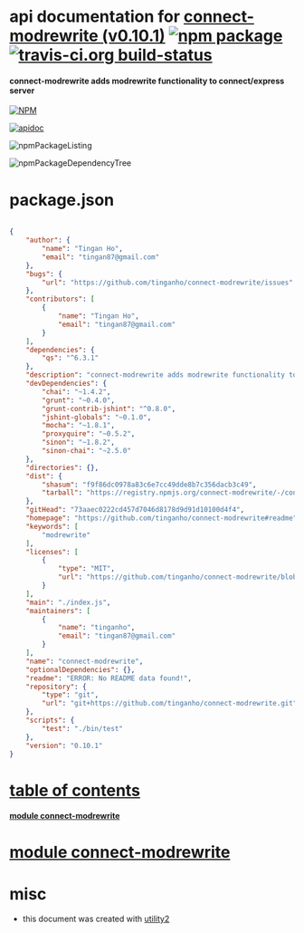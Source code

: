 # api documentation for  [connect-modrewrite (v0.10.1)](https://github.com/tinganho/connect-modrewrite#readme)  [![npm package](https://img.shields.io/npm/v/npmdoc-connect-modrewrite.svg?style=flat-square)](https://www.npmjs.org/package/npmdoc-connect-modrewrite) [![travis-ci.org build-status](https://api.travis-ci.org/npmdoc/node-npmdoc-connect-modrewrite.svg)](https://travis-ci.org/npmdoc/node-npmdoc-connect-modrewrite)
#### connect-modrewrite adds modrewrite functionality to connect/express server

[![NPM](https://nodei.co/npm/connect-modrewrite.png?downloads=true)](https://www.npmjs.com/package/connect-modrewrite)

[![apidoc](https://npmdoc.github.io/node-npmdoc-connect-modrewrite/build/screenCapture.buildNpmdoc.browser.%252Fhome%252Ftravis%252Fbuild%252Fnpmdoc%252Fnode-npmdoc-connect-modrewrite%252Ftmp%252Fbuild%252Fapidoc.html.png)](https://npmdoc.github.io/node-npmdoc-connect-modrewrite/build/apidoc.html)

![npmPackageListing](https://npmdoc.github.io/node-npmdoc-connect-modrewrite/build/screenCapture.npmPackageListing.svg)

![npmPackageDependencyTree](https://npmdoc.github.io/node-npmdoc-connect-modrewrite/build/screenCapture.npmPackageDependencyTree.svg)



# package.json

```json

{
    "author": {
        "name": "Tingan Ho",
        "email": "tingan87@gmail.com"
    },
    "bugs": {
        "url": "https://github.com/tinganho/connect-modrewrite/issues"
    },
    "contributors": [
        {
            "name": "Tingan Ho",
            "email": "tingan87@gmail.com"
        }
    ],
    "dependencies": {
        "qs": "^6.3.1"
    },
    "description": "connect-modrewrite adds modrewrite functionality to connect/express server",
    "devDependencies": {
        "chai": "~1.4.2",
        "grunt": "~0.4.0",
        "grunt-contrib-jshint": "^0.8.0",
        "jshint-globals": "~0.1.0",
        "mocha": "~1.8.1",
        "proxyquire": "~0.5.2",
        "sinon": "~1.8.2",
        "sinon-chai": "~2.5.0"
    },
    "directories": {},
    "dist": {
        "shasum": "f9f86dc0978a83c6e7cc49dde8b7c356dacb3c49",
        "tarball": "https://registry.npmjs.org/connect-modrewrite/-/connect-modrewrite-0.10.1.tgz"
    },
    "gitHead": "73aaec0222cd457d7046d8178d9d91d10100d4f4",
    "homepage": "https://github.com/tinganho/connect-modrewrite#readme",
    "keywords": [
        "modrewrite"
    ],
    "licenses": [
        {
            "type": "MIT",
            "url": "https://github.com/tinganho/connect-modrewrite/blob/master/LICENSE-MIT"
        }
    ],
    "main": "./index.js",
    "maintainers": [
        {
            "name": "tinganho",
            "email": "tingan87@gmail.com"
        }
    ],
    "name": "connect-modrewrite",
    "optionalDependencies": {},
    "readme": "ERROR: No README data found!",
    "repository": {
        "type": "git",
        "url": "git+https://github.com/tinganho/connect-modrewrite.git"
    },
    "scripts": {
        "test": "./bin/test"
    },
    "version": "0.10.1"
}
```



# <a name="apidoc.tableOfContents"></a>[table of contents](#apidoc.tableOfContents)

#### [module connect-modrewrite](#apidoc.module.connect-modrewrite)



# <a name="apidoc.module.connect-modrewrite"></a>[module connect-modrewrite](#apidoc.module.connect-modrewrite)



# misc
- this document was created with [utility2](https://github.com/kaizhu256/node-utility2)
